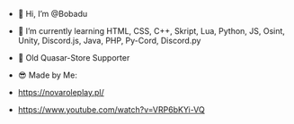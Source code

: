 - 👋 Hi, I’m @Bobadu
- 🌱 I’m currently learning HTML, CSS, C++, Skript, Lua, Python, JS, Osint, Unity, Discord.js, Java, PHP, Py-Cord, Discord.py

- 💙 Old Quasar-Store Supporter
- 😎 Made by Me:
- https://novaroleplay.pl/
- https://www.youtube.com/watch?v=VRP6bKYi-VQ
